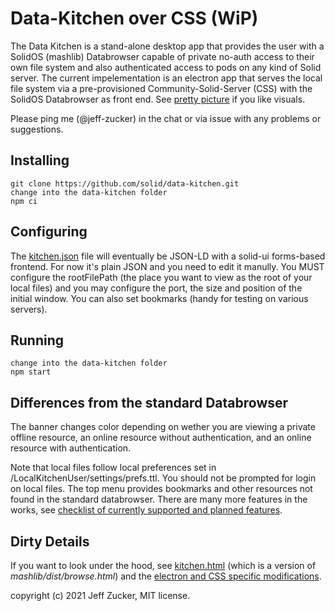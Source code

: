 # Data-Kitchen over CSS (WiP)

The Data Kitchen is a stand-alone desktop app that provides the user with a SolidOS (mashlib) Databrowser capable of private no-auth access to their own file system and also authenticated access to pods on any kind of Solid server. The current impelementation is an electron app that serves the local file system via a pre-provisioned Community-Solid-Server (CSS) with the SolidOS Databrowser as front end. See [pretty picture](./assets/Data-Kitchen.png) if you like visuals.

Please ping me (@jeff-zucker) in the chat or via issue with any problems or suggestions.

## Installing
```text
git clone https://github.com/solid/data-kitchen.git
change into the data-kitchen folder
npm ci
```

## Configuring
The [kitchen.json](./kitchen.json) file will eventually be JSON-LD with a solid-ui forms-based frontend.  For now it's plain JSON and you need to edit it manully.  You MUST configure the rootFilePath (the place you want to view as the root of your local files) and you may configure the port, the size and position of the initial window.  You can also set bookmarks (handy for testing on various servers).

## Running 
```text
change into the data-kitchen folder
npm start
```

## Differences from the standard Databrowser

The banner changes color depending on wether you are viewing a private offline resource, an online resource without authentication, and an online resource with authentication.

Note that local files follow local preferences set in /LocalKitchenUser/settings/prefs.ttl.  You should not be prompted for login on local files. The top menu provides bookmarks and other resources not found in the standard databrowser.
There are many more features in the works, see [checklist of currently supported and planned features](https://github.com/SolidOS/data-kitchen/issues/31).

## Dirty Details

If you want to look under the hood, see [kitchen.html](./assets/kitchen.html) (which is a version of *mashlib/dist/browse.html*) and the  [electron and CSS specific modifications](./configs/).

copyright (c) 2021 Jeff Zucker, MIT license.
